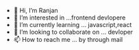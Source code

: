 - 👋 Hi, I’m Ranjan
- 👀 I’m interested in ...frontend devlopere
- 🌱 I’m currently learning ... javascript,react
- 💞️ I’m looking to collaborate on ... devloper 
- 📫 How to reach me ... by through mail

<!---
Ranjan222555/Ranjan222555 is a ✨ special ✨ repository because its `README.md` (this file) appears on your GitHub profile.
You can click the Preview link to take a look at your changes.
--->
